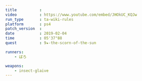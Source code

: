 ```yaml
---
title          :
video          : https://www.youtube.com/embed/JHOkUC_KQJw
run_type       : ta-wiki-rules
platform       : ps4
patch_version  : 
date           : 2019-02-04
time           : 05'37"88
quest          : 9★-the-scorn-of-the-sun

runners:
    - ばろ

weapons:
    - insect-glaive
---
```

